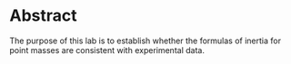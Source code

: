 # Abstract

The purpose of this lab is to establish whether the formulas of inertia for point masses are consistent with experimental data.
